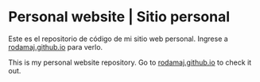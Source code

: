 # Personal website | Sitio personal

Este es el repositorio de código de mi sitio web personal. Ingrese a [rodamaj.github.io](https://rodamaj.github.io) para verlo.

This is my personal website repository. Go to [rodamaj.github.io](https://rodamaj.github.io) to check it out.

